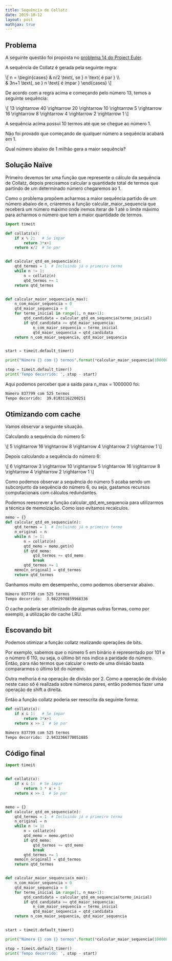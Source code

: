 ```yaml
---
title: Sequência de Collatz
date: 2019-10-12
layout: post
mathjax: true
---
```


## Problema

A seguinte questão foi proposta no [problema 14 do Project Euler](https://www.projecteuler.net/problem=14 "Problema 14 do Project Euler").

A sequência de Collatz é gerada pela seguinte regra:

\\[
n =
\begin{cases}
  & n/2 \text{, se } n \text{ é par } \\\\  
  & 3n+1 \text{, se } n \text{ é ímpar }
\end{cases}
\\]

De acordo com a regra acima e começando pelo número 13, temos a seguinte sequência:

\\[ 13 \rightarrow 40 \rightarrow 20 \rightarrow 10 \rightarrow 5 \rightarrow 16 \rightarrow 8 \rightarrow 4 \rightarrow 2 \rightarrow 1 \\]

A sequência acima possui 10 termos até que se chegue ao número 1.

Não foi provado que começando de qualquer número a sequência acabará em 1.

Qual número abaixo de 1 milhão gera a maior sequência?

## Solução Naïve

Primeiro devemos ter uma função que represente o cálculo da sequência de Collatz, depois precisamos calcular a quantidade total de termos que partindo de um determinado número chegaremos ao 1.

Como o problema propõem acharmos a maior sequência partido de um número abaixo de n, criaremos a função calcular_maior_sequencia que receberá um número máximo onde iremos iterar de 1 até o limite máximo para acharmos o número que tem a maior quantidade de termos.

```python
import timeit

def collatz(x):
    if x % 2:   # Se ímpar
        return 3*x+1
    return x/2  # Se par


def calcular_qtd_em_sequencia(n):
    qtd_termos = 1  # Incluindo já o primeiro termo
    while n != 1:
        n = collatz(n)
        qtd_termos += 1
    return qtd_termos


def calcular_maior_sequencia(n_max):
    n_com_maior_sequencia = 0
    qtd_maior_sequencia = 0
    for termo_inicial in range(1, n_max+1):
        qtd_candidata = calcular_qtd_em_sequencia(termo_inicial)
        if qtd_candidata >= qtd_maior_sequencia:
            n_com_maior_sequencia = termo_inicial
            qtd_maior_sequencia = qtd_candidata
    return n_com_maior_sequencia, qtd_maior_sequencia


start = timeit.default_timer()

print("Número {} com {} termos".format(*calcular_maior_sequencia(1000000)))

stop = timeit.default_timer()
print('Tempo decorrido: ', stop - start)
```

Aqui podemos perceber que a saída para n_max = 1000000 foi:

```bash
Número 837799 com 525 termos
Tempo decorrido:  39.81831162200251
```

## Otimizando com cache

Vamos observar a seguinte situação.

Calculando a sequência do número 5:

\\[ 5 \rightarrow 16 \rightarrow 8 \rightarrow 4 \rightarrow 2 \rightarrow 1 \\]

Depois calculando a sequência do número 6:

\\[ 6 \rightarrow 3 \rightarrow 10 \rightarrow 5 \rightarrow 16 \rightarrow 8 \rightarrow 4 \rightarrow 2 \rightarrow 1 \\]

Como podemos observar a sequência do número 5 acaba sendo um subconjunto da sequência do número 6, ou seja, gastamos recursos computacionais com cálculos redundantes.

Podemos reescrever a função calcular_qtd_em_sequencia para utilizarmos a técnica de memoização. Como isso evitamos recalculos.

```python
memo = {}
def calcular_qtd_em_sequencia(n):
    qtd_termos = 1  # Incluindo já o primeiro termo
    n_original = n
    while n != 1:
        n = collatz(n)
        qtd_memo = memo.get(n)
        if qtd_memo:
            qtd_termos += qtd_memo
            break
        qtd_termos += 1
    memo[n_original] = qtd_termos
    return qtd_termos
```

Ganhamos muito em desempenho, como podemos oberservar abaixo.

```bash
Número 837799 com 525 termos
Tempo decorrido:  3.9822970859968336
```

O cache poderia ser otimizado de algumas outras formas, como por exemplo, a utilização do cache LRU.

## Escovando bit

Podemos otimizar a função collatz realizando operações de bits.

Por exemplo, sabemos que o número 5 em binário é representado por 101 e o número 6 110, ou seja, o último bit nos indica a paridade do número. Então, para não termos que calcular o resto de uma divisão basta compararmos o último bit do número.

Outra melhoria é na operação de divisão por 2. Como a operação de divisão neste caso só é realizada sobre números pares, então podemos fazer uma operação de shift a direita.

Então a função collatz poderia ser reescrita da seguinte forma:

```python
def collatz(x):
    if x & 1:   # Se ímpar
        return 3*x+1
    return x >> 1  # Se par
```

```bash
Número 837799 com 525 termos
Tempo decorrido:  2.9432366770051885
```

## Código final

```python
import timeit


def collatz(x):
    if x & 1:  # Se ímpar
        return 3 * x + 1
    return x >> 1  # Se par


memo = {}
def calcular_qtd_em_sequencia(n):
    qtd_termos = 1  # Incluindo já o primeiro termo
    n_original = n
    while n != 1:
        n = collatz(n)
        qtd_memo = memo.get(n)
        if qtd_memo:
            qtd_termos += qtd_memo
            break
        qtd_termos += 1
    memo[n_original] = qtd_termos
    return qtd_termos


def calcular_maior_sequencia(n_max):
    n_com_maior_sequencia = 0
    qtd_maior_sequencia = 0
    for termo_inicial in range(1, n_max+1):
        qtd_candidata = calcular_qtd_em_sequencia(termo_inicial)
        if qtd_candidata >= qtd_maior_sequencia:
            n_com_maior_sequencia = termo_inicial
            qtd_maior_sequencia = qtd_candidata
    return n_com_maior_sequencia, qtd_maior_sequencia


start = timeit.default_timer()

print("Número {} com {} termos".format(*calcular_maior_sequencia(1000000)))

stop = timeit.default_timer()
print('Tempo decorrido: ', stop - start)
```
